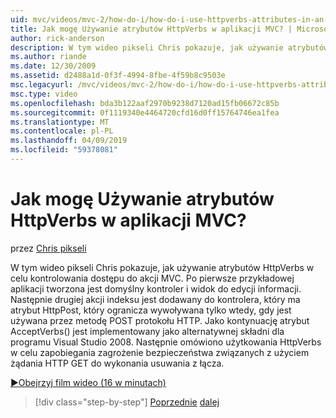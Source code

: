 ```yaml
---
uid: mvc/videos/mvc-2/how-do-i/how-do-i-use-httpverbs-attributes-in-an-mvc-application
title: Jak mogę Używanie atrybutów HttpVerbs w aplikacji MVC? | Microsoft Docs
author: rick-anderson
description: W tym wideo pikseli Chris pokazuje, jak używanie atrybutów HttpVerbs w celu kontrolowania dostępu do akcji MVC. Po pierwsze Przykładowa aplikacja jest tworzony z ko domyślny...
ms.author: riande
ms.date: 12/30/2009
ms.assetid: d2488a1d-0f3f-4994-8fbe-4f59b8c9503e
msc.legacyurl: /mvc/videos/mvc-2/how-do-i/how-do-i-use-httpverbs-attributes-in-an-mvc-application
msc.type: video
ms.openlocfilehash: bda3b122aaf2970b9238d7120ad15fb06672c85b
ms.sourcegitcommit: 0f1119340e4464720cfd16d0ff15764746ea1fea
ms.translationtype: MT
ms.contentlocale: pl-PL
ms.lasthandoff: 04/09/2019
ms.locfileid: "59378081"
---
```

# <a name="how-do-i-use-httpverbs-attributes-in-an-mvc-application"></a>Jak mogę Używanie atrybutów HttpVerbs w aplikacji MVC?

przez [Chris pikseli](https://twitter.com/chrispels)

W tym wideo pikseli Chris pokazuje, jak używanie atrybutów HttpVerbs w celu kontrolowania dostępu do akcji MVC. Po pierwsze przykładowej aplikacji tworzona jest domyślny kontroler i widok do edycji informacji. Następnie drugiej akcji indeksu jest dodawany do kontrolera, który ma atrybut HttpPost, który ogranicza wywoływana tylko wtedy, gdy jest używana przez metodę POST protokołu HTTP. Jako kontynuację atrybut AcceptVerbs() jest implementowany jako alternatywnej składni dla programu Visual Studio 2008. Następnie omówiono użytkowania HttpVerbs w celu zapobiegania zagrożenie bezpieczeństwa związanych z użyciem żądania HTTP GET do wykonania usuwania z łącza.

[&#9654;Obejrzyj film wideo (16 w minutach)](https://channel9.msdn.com/Blogs/ASP-NET-Site-Videos/how-do-i-use-httpverbs-attributes-in-an-mvc-application)

> [!div class="step-by-step"]
> [Poprzednie](how-do-i-work-with-model-binders-in-an-mvc-application.md)
> [dalej](mvc2-html-encoding.md)
